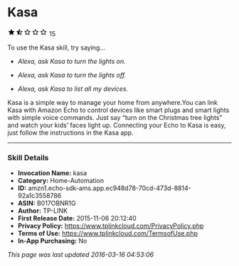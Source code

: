 # Kasa
![1.6 stars](../../../images/ic_star_black_18dp_1x.png)![1.6 stars](../../../images/ic_star_half_black_18dp_1x.png)![1.6 stars](../../../images/ic_star_border_black_18dp_1x.png)![1.6 stars](../../../images/ic_star_border_black_18dp_1x.png)![1.6 stars](../../../images/ic_star_border_black_18dp_1x.png) 15

To use the Kasa skill, try saying...

* *Alexa, ask Kasa to turn the lights on.*

* *Alexa, ask Kasa to turn the lights off.*

* *Alexa, ask Kasa to list all my devices.*

Kasa is a simple way to manage your home from anywhere.You can link Kasa with Amazon Echo to control devices like smart plugs and smart lights with simple voice commands. Just say “turn on the Christmas tree lights” and watch your kids’ faces light up. Connecting your Echo to Kasa is easy, just follow the instructions in the Kasa app.

***

### Skill Details

* **Invocation Name:** kasa
* **Category:** Home-Automation
* **ID:** amzn1.echo-sdk-ams.app.ec948d78-70cd-473d-8814-92a1c3558786
* **ASIN:** B017OBNR1G
* **Author:** TP-LINK
* **First Release Date:** 2015-11-06 20:12:40
* **Privacy Policy:** https://www.tplinkcloud.com/PrivacyPolicy.php
* **Terms of Use:** https://www.tplinkcloud.com/TermsofUse.php
* **In-App Purchasing:** No

*This page was last updated 2016-03-16 04:53:06*
